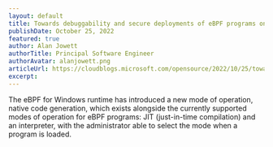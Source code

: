 ```yaml
---
layout: default
title: Towards debuggability and secure deployments of eBPF programs on Windows
publishDate: October 25, 2022
featured: true
author: Alan Jowett
authorTitle: Principal Software Engineer
authorAvatar: alanjowett.png
articleUrl: https://cloudblogs.microsoft.com/opensource/2022/10/25/towards-debuggability-and-secure-deployments-of-ebpf-programs-on-windows/
excerpt: 
---
```

The eBPF for Windows runtime has introduced a new mode of operation, native code generation, which exists alongside the currently supported modes of operation for eBPF programs: JIT (just-in-time compilation) and an interpreter, with the administrator able to select the mode when a program is loaded. 
 
 
